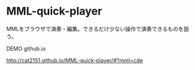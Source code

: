 # MML-quick-player
MMLをブラウザで演奏・編集。できるだけ少ない操作で演奏できるものを狙う。

DEMO github.io

http://cat2151.github.io/MML-quick-player/#?mml=cde

